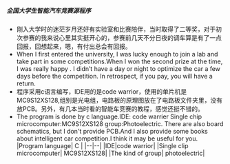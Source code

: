 ##### 全国大学生智能汽车竞赛源程序
- 刚入大学时的迷茫岁月还好有实验室和比赛陪伴，当时取得了二等奖，对于初次参赛的我来说心里其实挺开心的，参赛前几天不分日夜的调车算是有了一点回报，回想起来，嗯，有付出总会有回报。
- When I first entered the university, I was lucky enough to join a lab and take part in some competitions.When I won the second prize at the time, I was really happy . I didn’t have a day or night to optimize the car a few days before the competition. In retrospect, if you pay, you will have a return.
- 程序采用c语言编写，IDE用的是code warrior，使用的单片机是MC9S12XS128,组别是光电组，电路板的原理图放在了电路板文件夹里，没有放PCB。另外，有几本当时看的智能车竞赛的教程，感觉还挺不错的。
- The program is done by c language.IDE: code warrier  Single chip microcomputer:MC9S12XS128 group:Photoelectric. There are also board schematics, but I don't provide PCB.And I also provide some books about intelligent car competition.I think it may be useful for you.
|Program language| C |
|--|--|
|IDE|code warrior|
|Single clip microcomputer| MC9S12XS128|
|The kind of group| photoelectric|
